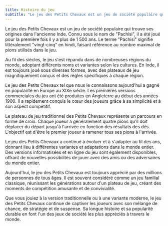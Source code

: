 ```yaml
---
title: Histoire du jeu
subtitle: "Le jeu des Petits Chevaux est un jeu de société populaire qui trouve ses origines dans l'ancienne Inde..."
---
```


Le jeu des Petits Chevaux est un jeu de société populaire qui trouve ses origines dans l'ancienne Inde. Connu sous le nom de "Pachisi", il a été joué pour la première fois il y a plus de 1 500 ans. Le terme "Pachisi" signifie littéralement "vingt-cinq" en hindi, faisant référence au nombre maximal de pions utilisés dans le jeu.

Au fil des siècles, le jeu s'est répandu dans de nombreuses régions du monde, adoptant différents noms et variantes selon les cultures. En Inde, il est toujours joué sous diverses formes, avec des plateaux de jeu magnifiquement conçus et des règles spécifiques à chaque région.

Le jeu des Petits Chevaux tel que nous le connaissons aujourd'hui a gagné en popularité en Europe au XIXe siècle. Les premières versions commerciales du jeu ont été produites en Angleterre au début des années 1900. Il a rapidement conquis le cœur des joueurs grâce à sa simplicité et à son aspect compétitif.

Le plateau de jeu traditionnel des Petits Chevaux représente un parcours en forme de croix. Chaque joueur a généralement quatre pions qu'il doit déplacer du départ jusqu'à l'arrivée en fonction des résultats des dés. L'objectif est d'être le premier joueur à ramener tous ses pions à l'arrivée.

Le jeu des Petits Chevaux a continué à évoluer et à s'adapter au fil des ans, donnant lieu à différentes variantes et adaptations dans le monde entier. Des versions informatisées et en ligne du jeu sont également disponibles, offrant de nouvelles possibilités de jouer avec des amis ou des adversaires du monde entier.

Aujourd'hui, le jeu des Petits Chevaux est toujours apprécié par des millions de personnes de tous âges. Il est souvent considéré comme un jeu familial classique, réunissant les générations autour d'un plateau de jeu, créant des moments de compétition amusante et de convivialité.

Que vous jouiez à la version traditionnelle ou à une variante moderne, le jeu des Petits Chevaux continue de captiver les joueurs avec son mélange de chance, de stratégie et de suspense. Sa longue histoire et sa popularité durable en font l'un des jeux de société les plus appréciés à travers le monde.
